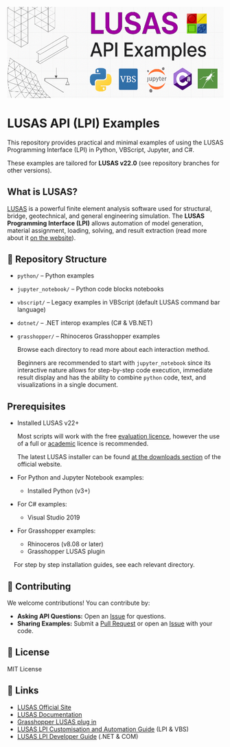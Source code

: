 ![LPI-examples-cover](./_img/header-logo-long-purple.png)

# LUSAS API (LPI) Examples

This repository provides practical and minimal examples of using the LUSAS Programming Interface (LPI) in Python, VBScript, Jupyter, and C#.

These examples are tailored for **LUSAS v22.0** (see repository branches for other versions).

## What is LUSAS?

[LUSAS](https://www.lusas.com/) is a powerful finite element analysis software used for structural, bridge, geotechnical, and general engineering simulation. The **LUSAS Programming Interface (LPI)** allows automation of model generation, material assignment, loading, solving, and result extraction (read more about it [on the website](https://www.lusas.com/products/information/lusas_programmable_interface.html)).

## 📁 Repository Structure

- `python/` – Python examples
- `jupyter_notebook/` – Python code blocks notebooks
- `vbscript/` – Legacy examples in VBScript (default LUSAS command bar language)
- `dotnet/` – .NET interop examples (C# & VB.NET)
- `grasshopper/` – Rhinoceros Grasshopper examples

  Browse each directory to read more about each interaction method.

  Beginners are recommended to start with `jupyter_notebook` since its interactive nature allows for step-by-step code execution, immediate result display and has the ability to combine `python` code, text, and visualizations in a single document.

## Prerequisites

- Installed LUSAS v22+
  
  Most scripts will work with the free [evaluation licence](https://www.lusas.com/evaluation/index.html), however the use of a full or [academic](https://www.lusas.com/academic/index.html) licence is recommended.

  The latest LUSAS installer can be found [at the downloads section](https://www.lusas.com/user_area/download/index.html) of the official website.
- For Python and Jupyter Notebook examples:
  - Installed Python (v3+)
- For C# examples:
  - Visual Studio 2019
- For Grasshopper examples:
  - Rhinoceros (v8.08 or later)
  - Grasshopper LUSAS plugin

    For step by step installation guides, see each relevant directory.

## 🤝 Contributing

We welcome contributions!  You can contribute by:

*   **Asking API Questions:** Open an [Issue](https://github.com/LUSAS-Software/LUSAS-API-Examples/issues) for questions.
*   **Sharing Examples:** Submit a [Pull Request](https://github.com/LUSAS-Software/LUSAS-API-Examples/pulls) or open an [Issue](https://github.com/LUSAS-Software/LUSAS-API-Examples/issues) with your code.

## 📄 License

MIT License

## 🔗 Links

- [LUSAS Official Site](https://www.lusas.com/)
- [LUSAS Documentation](https://www.lusas.com/)
- [Grasshopper LUSAS plug in](https://www.food4rhino.com/en/app/lusasgrasshopper)
- [LUSAS LPI Customisation and Automation Guide](https://www.lusas.com/user_area/documentation/V20_0/LPI%20Customisation%20and%20Automation%20Guide.pdf) (LPI & VBS)
- [LUSAS LPI Developer Guide](https://www.lusas.com/user_area/documentation/V22_0/LPI%20Developer%20Guide.pdf) (.NET & COM)
